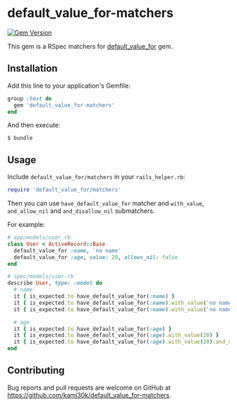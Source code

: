 # default_value_for-matchers

[![Gem Version](https://badge.fury.io/rb/default_value_for-matchers.svg)](http://badge.fury.io/rb/default_value_for-matchers)

This gem is a RSpec matchers for [default_value_for](https://github.com/FooBarWidget/default_value_for) gem.

## Installation

Add this line to your application's Gemfile:

```ruby
group :test do
  gem 'default_value_for-matchers'
end
```

And then execute:

```
$ bundle
```

## Usage

Include `default_value_for/matchers` in your `rails_helper.rb`:

```ruby
require 'default_value_for/matchers'
```

Then you can use `have_default_value_for` matcher and `with_value`, `and_allow_nil` and `and_disallow_nil` submatchers.

For example:

```ruby
# app/models/user.rb
class User < ActiveRecord::Base
  default_value_for :name, 'no name'
  default_value_for :age, value: 20, allows_nil: false
end

# spec/models/user.rb
describe User, type: :model do
  # name
  it { is_expected.to have_default_value_for(:name) }
  it { is_expected.to have_default_value_for(:name).with_value('no name') }
  it { is_expected.to have_default_value_for(:name).with_value('no name').and_allow_nil }

  # age
  it { is_expected.to have_default_value_for(:age) }
  it { is_expected.to have_default_value_for(:age).with_value(20) }
  it { is_expected.to have_default_value_for(:age).with_value(20).and_disallow_nil }
end
```

## Contributing

Bug reports and pull requests are welcome on GitHub at https://github.com/kami30k/default_value_for-matchers.
